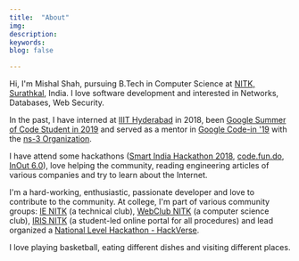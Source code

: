 ```yaml
---
title:  "About"
img: 
description: 
keywords: 
blog: false

---
```


Hi, I'm Mishal Shah, pursuing B.Tech in Computer Science at [NITK, Surathkal](http://nitk.ac.in), India. I love software development and interested in Networks, Databases, Web Security.

In the past, I have interned at [IIIT Hyderabad](https://www.iiit.ac.in/) in 2018, been [Google Summer of Code Student in 2019](https://summerofcode.withgoogle.com/archive/2019/projects/4544832284917760/) and served as a mentor in [Google Code-in '19](https://codein.withgoogle.com/) with the [ns-3 Organization](https://nsnam.org/).

I have attend some hackathons ([Smart India Hackathon 2018](https://sih.gov.in/), [code.fun.do](https://www.codefundo.io/), [InOut 6.0](https://hackinout.co/)), love helping the community, reading engineering articles of various companies and try to learn about the Internet.

I'm a hard-working, enthusiastic, passionate developer and love to contribute to the community. At college, I'm 
part of various community groups: [IE NITK](https://ie.nitk.ac.in) (a technical club), [WebClub NITK](https://webclub.nitk.ac.in/) (a computer science club), [IRIS NITK](https://iris.nitk.ac.in/) (a student-led online portal for all procedures) and lead organized a [National Level Hackathon - HackVerse](https://hackverse.nitk.ac.in/).

I love playing basketball, eating different dishes and visiting different places.